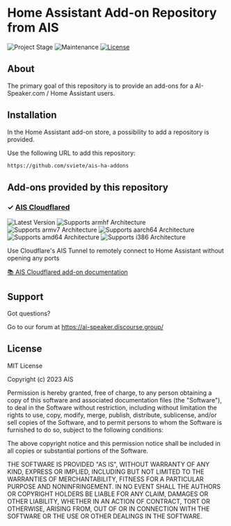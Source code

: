 # Home Assistant Add-on Repository from AIS

![Project Stage][project-stage-shield]
![Maintenance][maintenance-shield]
[![License][license-shield]](LICENSE.md)

## About

The primary goal of this repository is to provide an add-ons for a
AI-Speaker.com / Home Assistant users.

## Installation

In the Home Assistant add-on store,
a possibility to add a repository is provided.

Use the following URL to add this repository:

```txt
https://github.com/sviete/ais-ha-addons
```

## Add-ons provided by this repository

### &#10003; [AIS Cloudflared][addon-cloudflared]

![Latest Version][cloudflared-version-shield]
![Supports armhf Architecture][cloudflared-armhf-shield]
![Supports armv7 Architecture][cloudflared-armv7-shield]
![Supports aarch64 Architecture][cloudflared-aarch64-shield]
![Supports amd64 Architecture][cloudflared-amd64-shield]
![Supports i386 Architecture][cloudflared-i386-shield]

Use Cloudflare's AIS Tunnel to remotely connect to Home Assistant without opening any ports

[:books: AIS Cloudflared add-on documentation][addon-doc-cloudflared]


## Support

Got questions?

Go to our forum at https://ai-speaker.discourse.group/

## License

MIT License

Copyright (c) 2023 AIS

Permission is hereby granted, free of charge, to any person obtaining a copy
of this software and associated documentation files (the "Software"), to deal
in the Software without restriction, including without limitation the rights
to use, copy, modify, merge, publish, distribute, sublicense, and/or sell
copies of the Software, and to permit persons to whom the Software is
furnished to do so, subject to the following conditions:

The above copyright notice and this permission notice shall be included in all
copies or substantial portions of the Software.

THE SOFTWARE IS PROVIDED "AS IS", WITHOUT WARRANTY OF ANY KIND, EXPRESS OR
IMPLIED, INCLUDING BUT NOT LIMITED TO THE WARRANTIES OF MERCHANTABILITY,
FITNESS FOR A PARTICULAR PURPOSE AND NONINFRINGEMENT. IN NO EVENT SHALL THE
AUTHORS OR COPYRIGHT HOLDERS BE LIABLE FOR ANY CLAIM, DAMAGES OR OTHER
LIABILITY, WHETHER IN AN ACTION OF CONTRACT, TORT OR OTHERWISE, ARISING FROM,
OUT OF OR IN CONNECTION WITH THE SOFTWARE OR THE USE OR OTHER DEALINGS IN THE
SOFTWARE.

[addon-cloudflared]: https://github.com/sviete/ais-ha-addon-cloudflared/tree/v0.1.11
[addon-doc-cloudflared]: https://github.com/sviete/ais-ha-addon-cloudflared/blob/v0.1.11/README.md
[cloudflared-issue]: https://github.com/sviete/ais-ha-addon-cloudflared/issues
[cloudflared-version-shield]: https://img.shields.io/badge/version-v0.1.11-blue.svg
[cloudflared-aarch64-shield]: https://img.shields.io/badge/aarch64-yes-green.svg
[cloudflared-amd64-shield]: https://img.shields.io/badge/amd64-yes-green.svg
[cloudflared-armhf-shield]: https://img.shields.io/badge/armhf-yes-green.svg
[cloudflared-armv7-shield]: https://img.shields.io/badge/armv7-yes-green.svg
[cloudflared-i386-shield]: https://img.shields.io/badge/i386-yes-green.svg
[gitlabci-shield]: https://gitlab.com/sviete/ais-ha-addons/badges/master/pipeline.svg
[gitlabci]: https://gitlab.com/sviete/ais-ha-addons/pipelines
[issue]: https://github.com/sviete/ais-ha-addons/issues
[license-shield]: https://img.shields.io/github/license/sviete/ais-ha-addons.svg
[maintenance-shield]: https://img.shields.io/maintenance/yes/2023.svg
[project-stage-shield]: https://img.shields.io/badge/project%20stage-production%20ready-brightgreen.svg
[semver]: http://semver.org/spec/v2.0.0.html